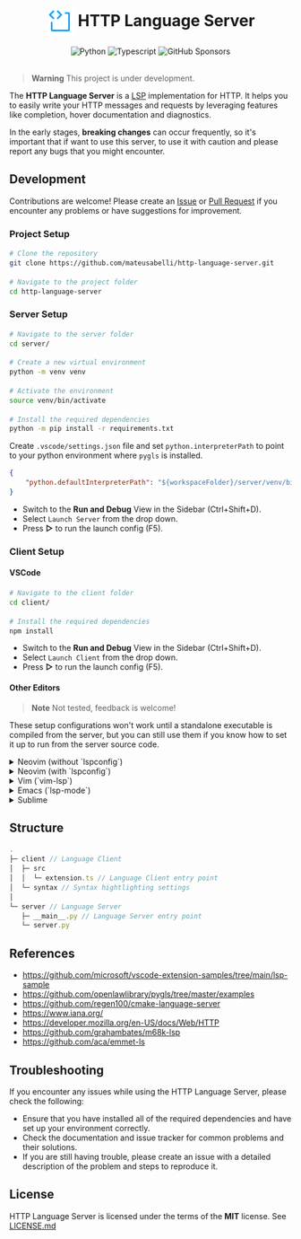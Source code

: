 <h1 align="center">
    <img
        src=".github/code-block.svg"
        alt=""
        width="50"
        height="50"
        align="center"
    />
    HTTP Language Server
</h1>

<div align="center">
    <img
        src="https://img.shields.io/badge/python-262626?style=for-the-badge&logo=python&logoColor=ffdd54"
        alt="Python"
    />
    <img
        src="https://img.shields.io/badge/typescript-%23007ACC.svg?style=for-the-badge&logo=typescript&logoColor=white"
        alt="Typescript"
    />
    <img
        src="https://img.shields.io/badge/sponsor-30363D?style=for-the-badge&logo=GitHub-Sponsors&logoColor=#EA4AAA"
        alt="GitHub Sponsors"
    />
</div>

<br>

> **Warning**
> This project is under development.

The **HTTP Language Server** is a [LSP](https://microsoft.github.io/language-server-protocol/) implementation for HTTP. It helps you to easily write your HTTP messages and requests by leveraging features like completion, hover documentation and diagnostics.

In the early stages, **breaking changes** can occur frequently, so it's important that if want to use this server, to use it with caution and please report any bugs that you might encounter.

## Development

Contributions are welcome! Please create an [Issue](https://github.com/mateusabelli/http-language-server/issues) or [Pull Request](https://github.com/mateusabelli/http-language-server/pulls) if you encounter any problems or have suggestions for improvement.

### Project Setup

  ```sh
  # Clone the repository
  git clone https://github.com/mateusabelli/http-language-server.git

  # Navigate to the project folder
  cd http-language-server
  ```

### Server Setup

  ```sh
  # Navigate to the server folder
  cd server/

  # Create a new virtual environment
  python -m venv venv

  # Activate the environment
  source venv/bin/activate

  # Install the required dependencies
  python -m pip install -r requirements.txt
  ```

Create `.vscode/settings.json` file and set `python.interpreterPath` to point to your python environment where `pygls` is installed.

```json
{
    "python.defaultInterpreterPath": "${workspaceFolder}/server/venv/bin/python"
}
```

-  Switch to the **Run and Debug** View in the Sidebar (Ctrl+Shift+D).
-  Select `Launch Server` from the drop down.
- Press **▷** to run the launch config (F5).

### Client Setup

#### VSCode

  ```sh
  # Navigate to the client folder
  cd client/

  # Install the required dependencies
  npm install
  ```

-  Switch to the **Run and Debug** View in the Sidebar (Ctrl+Shift+D).
-  Select `Launch Client` from the drop down.
- Press **▷** to run the launch config (F5).

#### Other Editors

> **Note**
> Not tested, feedback is welcome!

These setup configurations won't work until a standalone executable is compiled from the server, but you can still use them if you know how to set it up to run from the server source code.

<details>
<summary>Neovim (without `lspconfig`)</summary>

  ```lua
  vim.api.nvim_create_autocmd({ "BufEnter" }, {
    pattern = { ".http" },
    callback = function()
      vim.lsp.start({
        name = "http-language-server",
        cmd = { "http-language-server --stdio" },
        root_dir = vim.fs.dirname(vim.fs.find({ ".git" }, { upward = true })[1])
      })
    end,
  })
  ```

</details>

<details>
<summary>Neovim (with `lspconfig`)</summary>

After having the dependencies installed you will need to have a working LSP setup in Neovim using [lspconfig](https://github.com/neovim/nvim-lspconfig). Then you will need to follow lspconfig's [Contributing](https://github.com/neovim/nvim-lspconfig#contributions) guide to manually add this server configuration.

The config file: `lua/lspconfig/server_configurations/http-language-server.lua`

  ```lua
  -- http-language-server.lua
  local util = require 'lspconfig.util'

  local bin_name = 'http-language-server'
  local cmd = { bin_name, '--stdio' }

  if vim.fn.has 'win32' == 1 then
    cmd = { 'cmd.exe', '/C', bin_name, '--stdio' }
  end

  return {
    default_config = {
      cmd = cmd,
      filetypes = { '.http' },
      root_dir = util.find_git_ancestor,
      single_file_support = true,
    },
  }
  ```

Then you can activate this server in the lua file that you use to setup all the other servers.

  ```lua
  require('lspconfig')['http_language_server'].setup({
    capabilities = capabilities,
    on_attach = on_attach
  })
  ```

</details>

<details>
<summary>Vim (`vim-lsp`)</summary>

  ```vim
  augroup HelloWorldPythonExample
  au!
  autocmd User lsp_setup call lsp#register_server({
      \ 'name': 'http-language-server',
      \ 'cmd': {server_info->['http-language-server', '--stdio']},
      \ 'allowlist': ['.http']
      \ })
  augroup END
  ```
</details>

<details>
<summary>Emacs (`lsp-mode`)</summary>

  ```lisp
  (make-lsp-client :new-connection
  (lsp-stdio-connection
    `(,(executable-find "http-language-server") "--stdio"))
    :activation-fn (lsp-activate-on ".http")
    :server-id 'http-language-server')
  ```

</details>

<details>
<summary>Sublime</summary>

  ```json
  {
      "clients": {
        "http-language-server": {
          "command": ["http-language-server", "--stdio"],
          "enabled": true,
          "selector": "source.http"
        }
      }
    }
  ```

</details>

## Structure

```javascript
.
├─ client // Language Client
│  ├─ src
│  │  └─ extension.ts // Language Client entry point
│  └─ syntax // Syntax hightlighting settings
│
└─ server // Language Server
   ├─ __main__.py // Language Server entry point
   └─ server.py
```

## References

- https://github.com/microsoft/vscode-extension-samples/tree/main/lsp-sample
- https://github.com/openlawlibrary/pygls/tree/master/examples
- https://github.com/regen100/cmake-language-server
- https://www.iana.org/
- https://developer.mozilla.org/en-US/docs/Web/HTTP
- https://github.com/grahambates/m68k-lsp
- https://github.com/aca/emmet-ls

## Troubleshooting

If you encounter any issues while using the HTTP Language Server, please check the following:

- Ensure that you have installed all of the required dependencies and have set up your environment correctly.
- Check the documentation and issue tracker for common problems and their solutions.
- If you are still having trouble, please create an issue with a detailed description of the problem and steps to reproduce it.

## License

HTTP Language Server is licensed under the terms of the **MIT** license. See [LICENSE.md](./LICENSE.md)